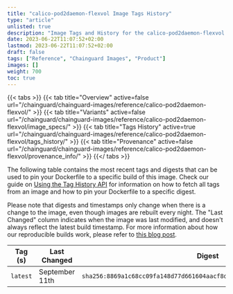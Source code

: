 ```yaml
---
title: "calico-pod2daemon-flexvol Image Tags History"
type: "article"
unlisted: true
description: "Image Tags and History for the calico-pod2daemon-flexvol Chainguard Image"
date: 2023-06-22T11:07:52+02:00
lastmod: 2023-06-22T11:07:52+02:00
draft: false
tags: ["Reference", "Chainguard Images", "Product"]
images: []
weight: 700
toc: true
---
```


{{< tabs >}}
{{< tab title="Overview" active=false url="/chainguard/chainguard-images/reference/calico-pod2daemon-flexvol/" >}}
{{< tab title="Variants" active=false url="/chainguard/chainguard-images/reference/calico-pod2daemon-flexvol/image_specs/" >}}
{{< tab title="Tags History" active=true url="/chainguard/chainguard-images/reference/calico-pod2daemon-flexvol/tags_history/" >}}
{{< tab title="Provenance" active=false url="/chainguard/chainguard-images/reference/calico-pod2daemon-flexvol/provenance_info/" >}}
{{</ tabs >}}

The following table contains the most recent tags and digests that can be used to pin your Dockerfile to a specific build of this image. Check our guide on [Using the Tag History API](/chainguard/chainguard-images/using-the-tag-history-api/) for information on how to fetch all tags from an image and how to pin your Dockerfile to a specific digest.

Please note that digests and timestamps only change when there is a change to the image, even though images are rebuilt every night. The "Last Changed" column indicates when the image was last modified, and doesn't always reflect the latest build timestamp. For more information about how our reproducible builds work, please refer to [this blog post](https://www.chainguard.dev/unchained/reproducing-chainguards-reproducible-image-builds).

| Tag (s)   | Last Changed   | Digest                                                                    |
|-----------|----------------|---------------------------------------------------------------------------|
|  `latest` | September 11th | `sha256:8869a1c68cc09fa148d77d661604aacf8d03e348a9462bf3f6552a7ca07dc94d` |

